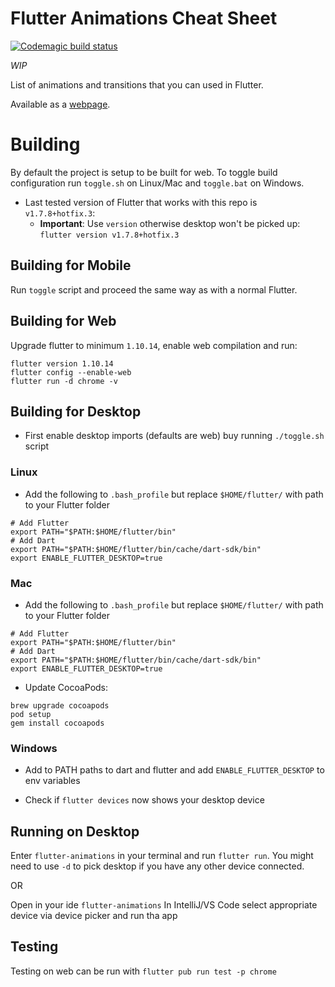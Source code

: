 # Flutter Animations Cheat Sheet
[![Codemagic build status](https://api.codemagic.io/apps/5d360a1b3b905a001cfaa874/5d360a1b3b905a001cfaa873/status_badge.svg)](https://codemagic.io/apps/5d360a1b3b905a001cfaa874/5d360a1b3b905a001cfaa873/latest_build)

*WIP*

List of animations and transitions that you can used in Flutter.

Available as a [webpage](https://flutter-animations-cheat-sheet.codemagic.app/#/).

# Building
By default the project is setup to be built for web. 
To toggle build configuration run `toggle.sh` on Linux/Mac and `toggle.bat` on Windows.

* Last tested version of Flutter that works with this repo is `v1.7.8+hotfix.3`:
  * **Important**: Use `version` otherwise desktop won't be picked up: `flutter version v1.7.8+hotfix.3`

## Building for Mobile
Run `toggle` script and proceed the same way as with a normal Flutter.

## Building for Web
Upgrade flutter to minimum `1.10.14`, enable web compilation and run:
```
flutter version 1.10.14
flutter config --enable-web
flutter run -d chrome -v
```

## Building for Desktop
* First enable desktop imports (defaults are web) buy running `./toggle.sh` script
### Linux
- Add the following to `.bash_profile` but replace `$HOME/flutter/` with path to your Flutter folder
```
# Add Flutter
export PATH="$PATH:$HOME/flutter/bin"
# Add Dart
export PATH="$PATH:$HOME/flutter/bin/cache/dart-sdk/bin"
export ENABLE_FLUTTER_DESKTOP=true
```
### Mac
- Add the following to `.bash_profile` but replace `$HOME/flutter/` with path to your Flutter folder
```
# Add Flutter
export PATH="$PATH:$HOME/flutter/bin"
# Add Dart
export PATH="$PATH:$HOME/flutter/bin/cache/dart-sdk/bin"
export ENABLE_FLUTTER_DESKTOP=true
```
- Update CocoaPods:
```
brew upgrade cocoapods
pod setup
gem install cocoapods
```
### Windows
- Add to PATH paths to dart and flutter and add `ENABLE_FLUTTER_DESKTOP` to env variables

* Check if `flutter devices` now shows your desktop device

## Running on Desktop
Enter `flutter-animations` in your terminal and run `flutter run`. 
You might need to use `-d` to pick desktop if you have any other device connected.

OR

Open in your ide `flutter-animations` 
In IntelliJ/VS Code select appropriate device via device picker and run tha app


## Testing
Testing on web can be run with `flutter pub run test -p chrome`
